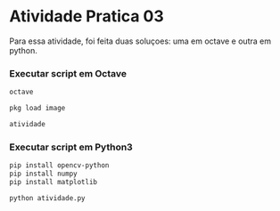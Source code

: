 # Atividade Pratica 03

Para essa atividade, foi feita duas soluçoes: uma em octave e outra em python.

### Executar script em Octave

```bash
octave

pkg load image

atividade
```

### Executar script em Python3

```bash
pip install opencv-python
pip install numpy
pip install matplotlib

python atividade.py
```
